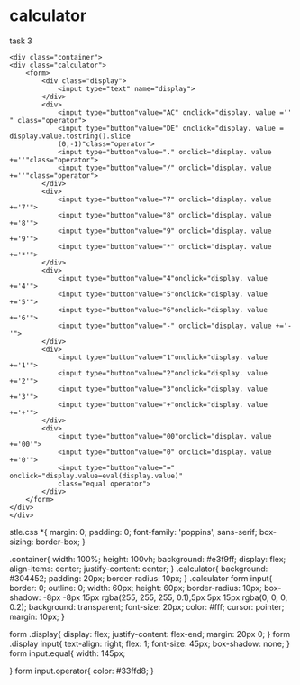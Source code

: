 # calculator
task 3
<!DOCTYPE html>
<html lang="en">
<head>
    <meta charset="UTF-8">
    <meta name="viewport" content="width=device-width, initial-scale=1.0">
    <title>calculator using javascript</title>
    <link rel="stylesheet" href="style.css">
</head>
<body>

    <div class="container">
    <div class="calculator">
        <form>
            <div class="display">
                <input type="text" name="display">
            </div>
            <div>
                <input type="button"value="AC" onclick="display. value ='' " class="operator">
                <input type="button"value="DE" onclick="display. value = display.value.tostring().slice
                (0,-1)"class="operator">
                <input type="button"value="." onclick="display. value +=''"class="operator">
                <input type="button"value="/" onclick="display. value +=''"class="operator">
            </div>
            <div>
                <input type="button"value="7" onclick="display. value +='7'">
                <input type="button"value="8" onclick="display. value +='8'">
                <input type="button"value="9" onclick="display. value +='9'">
                <input type="button"value="*" onclick="display. value +='*'">
            </div> 
            <div>
                <input type="button"value="4"onclick="display. value +='4'">
                <input type="button"value="5"onclick="display. value +='5'">
                <input type="button"value="6"onclick="display. value +='6'">
                <input type="button"value="-" onclick="display. value +='-'">
            </div> 
            <div>
                <input type="button"value="1"onclick="display. value +='1'">
                <input type="button"value="2"onclick="display. value +='2'">
                <input type="button"value="3"onclick="display. value +='3'">
                <input type="button"value="+"onclick="display. value +='+'">
            </div>
            <div>
                <input type="button"value="00"onclick="display. value +='00'">
                <input type="button"value="0" onclick="display. value +='0'">
                <input type="button"value="=" onclick="display.value=eval(display.value)"
                class="equal operator">
            </div>
        </form>
    </div>
    </div>
    
</body>
</html>






stle.css 
*{
    margin: 0;
     padding: 0;
     font-family: 'poppins', sans-serif;
     box-sizing: border-box;
}


.container{
    width: 100%;
    height: 100vh;
    background: #e3f9ff;
    display: flex;
    align-items: center;
    justify-content: center;
}
.calculator{
    background: #304452;
    padding: 20px;
    border-radius: 10px;
}
.calculator form input{
    border: 0;
    outline: 0;
    width: 60px;
    height: 60px;
    border-radius: 10px;
    box-shadow: -8px -8px 15px rgba(255, 255, 255, 0.1),5px 5px 15px rgba(0, 0, 0, 0.2);
    background: transparent;
    font-size: 20px;
    color: #fff;
    cursor: pointer;
    margin: 10px;
}

form .display{
display: flex;
justify-content: flex-end;
margin: 20px 0;
}
form .display input{
    text-align: right;
    flex: 1;
    font-size: 45px;
    box-shadow: none;
}
form input.equal{
    width: 145px;

}
form input.operator{
    color: #33ffd8;
}
